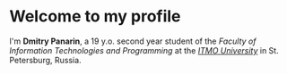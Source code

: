 # Welcome to my profile

I'm **Dmitry Panarin**, a 19 y.o. second year student of the *Faculty of Information Technologies and Programming* at the [*ITMO University*](https://en.itmo.ru/en/) in St. Petersburg, Russia.
